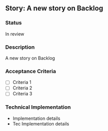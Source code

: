 ## Story: A new story on Backlog

### Status

In review

### Description

A new story on Backlog

### Acceptance Criteria
- [ ] Criteria 1
- [ ] Criteria 2
- [ ] Criteria 3

### Technical Implementation
- Implementation details
- Tec Implementation details